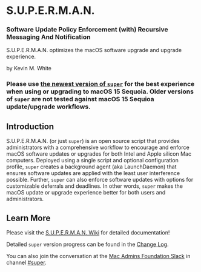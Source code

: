 # S.U.P.E.R.M.A.N.

### Software Update Policy Enforcement (with) Recursive Messaging And Notification

S.U.P.E.R.M.A.N. optimizes the macOS software upgrade and upgrade experience.

by Kevin M. White

### Please use [the newest version of `super`](https://github.com/Macjutsu/super/releases) for the best experience when using or upgrading to macOS 15 Sequoia. Older versions of `super` are not tested against macOS 15 Sequioa update/upgrade workflows.

## Introduction

S.U.P.E.R.M.A.N. (or just `super`) is an open source script that provides administrators with a comprehensive workflow to encourage and enforce macOS software updates or upgrades for both Intel and Apple silicon Mac computers. Deployed using a single script and optional configuration profile, `super` creates a background agent (aka LaunchDaemon) that ensures software updates are applied with the least user interference possible. Further, `super` can also enforce software updates with options for customizable deferrals and deadlines. In other words, `super` makes the macOS update or upgrade experience better for both users and administrators.

## Learn More

Please visit the [S.U.P.E.R.M.A.N. Wiki](https://github.com/Macjutsu/super/wiki) for detailed documentation!

Detailed `super` version progress can be found in the [Change Log](https://github.com/Macjutsu/super/blob/main/CHANGELOG.md).

You can also join the conversation at the [Mac Admins Foundation Slack](https://www.macadmins.org) in channel [#super](https://macadmins.slack.com/archives/C03LKQ8EN2C).
